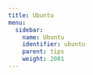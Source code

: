 ```yaml
---
title: Ubuntu
menu:
  sidebar:
    name: Ubuntu
    identifier: ubuntu
    parent: tips
    weight: 2001
---
```

